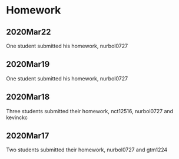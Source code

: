 # Homework

## 2020Mar22
One student submitted his homework, nurbol0727

## 2020Mar19
One student submitted his homework, nurbol0727

## 2020Mar18
Three students submitted their homework, nct12516, nurbol0727 and kevinckc

 
## 2020Mar17
Two students submitted their homework, nurbol0727 and gtm1224

